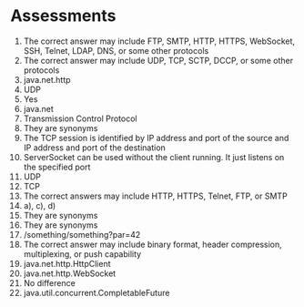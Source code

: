 

Assessments
===========

1.  The correct answer may include FTP, SMTP, HTTP, HTTPS, WebSocket,
    SSH, Telnet, LDAP, DNS, or some other protocols
2.  The correct answer may include UDP, TCP, SCTP, DCCP, or some other
    protocols
3.  java.net.http
4.  UDP
5.  Yes
6.  java.net
7.  Transmission Control Protocol
8.  They are synonyms
9.  The TCP session is identified by IP address and port of the source
    and IP address and port of the destination
10. ServerSocket can be used without the client running. It just listens
    on the specified port
11. UDP
12. TCP
13. The correct answers may include HTTP, HTTPS, Telnet, FTP, or SMTP
14. a), c), d)
15. They are synonyms
16. They are synonyms
17. /something/something?par=42
18. The correct answer may include binary format, header compression,
    multiplexing, or push capability
19. java.net.http.HttpClient
20. java.net.http.WebSocket
21. No difference
22. java.util.concurrent.CompletableFuture

